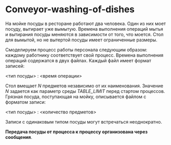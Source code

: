 # Conveyor-washing-of-dishes
На мойке посуды в ресторане работают два человека. Один из них моет посуду, вытирает уже вымытую. Времена выполнения операций мытья и вытирания посуды меняются в зависимости от того, что моется. Стол для вымытой, но не вытертой посуды имеет ограниченные размеры. 

Смоделируем процесс работы персонала следующим образом: каждому работнику соответствует свой процесс. Времена выполнения операций содержатся в двух файлах. Каждый файл имеет формат записей:

<тип посуды> : <время операции>

Стол вмещает *N* предметов независимо от их наименования. Значение *N* задается как параметр среды *TABLE_LIMIT* перед стартом процессов. Грязная посуда, поступающая на мойку, описывается файлом с форматом записи: 

<тип посуды> : <количество предметов>

Записи с одинаковым типом посуды могут встречаться неоднократно. 

**Передача посуды от процесса к процессу организована через сообщения**. 
